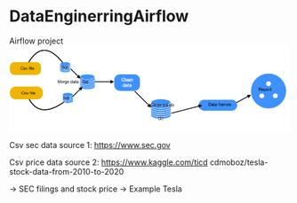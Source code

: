 # DataEnginerringAirflow
Airflow project
![description_if_image_fails_to_load](Dags/structure.jpg)


Csv sec data source 1: https://www.sec.gov

Csv price data source 2: https://www.kaggle.com/ticd cdmoboz/tesla-stock-data-from-2010-to-2020

-> SEC filings and stock price
-> Example Tesla